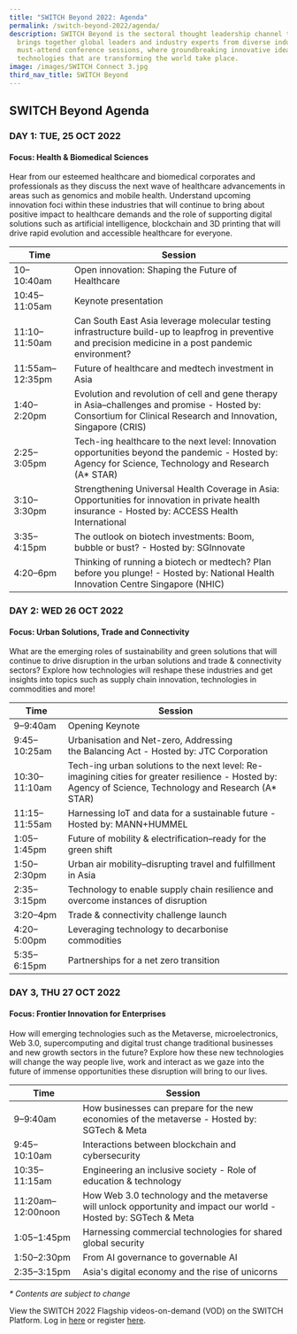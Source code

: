 ```yaml
---
title: "SWITCH Beyond 2022: Agenda"
permalink: /switch-beyond-2022/agenda/
description: SWITCH Beyond is the sectoral thought leadership channel that
  brings together global leaders and industry experts from diverse industries to
  must-attend conference sessions, where groundbreaking innovative ideas and
  technologies that are transforming the world take place.
image: /images/SWITCH Connect 3.jpg
third_nav_title: SWITCH Beyond
---
```

## SWITCH Beyond Agenda

### **DAY 1: TUE, 25 OCT 2022**
#### **Focus: Health & Biomedical Sciences**
Hear from our esteemed healthcare and biomedical corporates and professionals as they discuss the next wave of healthcare advancements in areas such as genomics and mobile health. Understand upcoming innovation foci within these industries that will continue to bring about positive impact to healthcare demands and the role of supporting digital solutions such as artificial intelligence, blockchain and 3D printing that will drive rapid evolution and accessible healthcare for everyone.

| Time | Session | 
| -------- | -------- |
| 10–10:40am  | Open innovation: Shaping the Future of Healthcare |
| 10:45–11:05am | Keynote presentation |
| 11:10–11:50am | Can South East Asia leverage molecular testing infrastructure build-up to leapfrog in preventive and precision medicine in a post pandemic environment? |
| 11:55am–12:35pm | Future of healthcare and medtech investment in Asia |
| 1:40–2:20pm | Evolution and revolution of cell and gene therapy in Asia–challenges and promise - Hosted by: Consortium for Clinical Research and Innovation, Singapore (CRIS) |
| 2:25–3:05pm | Tech-ing healthcare to the next level: Innovation opportunities beyond the pandemic - Hosted by: Agency for Science, Technology and Research (A* STAR)  | 
| 3:10–3:30pm  | Strengthening Universal Health Coverage in Asia: Opportunities for innovation in private health insurance - Hosted by: ACCESS Health International |
| 3:35–4:15pm  | The outlook on biotech investments: Boom, bubble or bust? - Hosted by: SGInnovate |
| 4:20–6pm  | Thinking of running a biotech or medtech? Plan before you plunge! - Hosted by: National Health Innovation Centre Singapore (NHIC) |

### **DAY 2: WED 26 OCT 2022**
#### **Focus: Urban Solutions, Trade and Connectivity**
What are the emerging roles of sustainability and green solutions that will continue to drive disruption in the urban solutions and trade & connectivity sectors? Explore how technologies will reshape these industries and get insights into topics such as supply chain innovation, technologies in commodities and more!

| Time | Session | 
| -------- | -------- |
| 9–9:40am  | Opening Keynote |
| 9:45–10:25am  | Urbanisation and Net-zero, Addressing the Balancing Act - Hosted by: JTC Corporation |
| 10:30–11:10am  | Tech-ing urban solutions to the next level: Re-imagining cities for greater resilience - Hosted by: Agency of Science, Technology and Research (A* STAR) |
| 11:15–11:55am | Harnessing IoT and data for a sustainable future - Hosted by: MANN+HUMMEL |
| 1:05–1:45pm | Future of mobility & electrification–ready for the green shift |
| 1:50–2:30pm | Urban air mobility–disrupting travel and fulfillment in Asia |
| 2:35–3:15pm | Technology to enable supply chain resilience and overcome instances of disruption | 
| 3:20–4pm  | Trade & connectivity challenge launch |
| 4:20–5:00pm  | Leveraging technology to decarbonise commodities |
| 5:35–6:15pm  | Partnerships for a net zero transition |

### **DAY 3, THU 27 OCT 2022**
#### **Focus: Frontier Innovation for Enterprises**
How will emerging technologies such as the Metaverse, microelectronics, Web 3.0, supercomputing and digital trust change traditional businesses and new growth sectors in the future? Explore how these new technologies will change the way people live, work and interact as we gaze into the future of immense opportunities these disruption will bring to our lives.

| Time | Session | 
| -------- | -------- |
| 9–9:40am  | How businesses can prepare for the new economies of the metaverse - Hosted by: SGTech & Meta |
| 9:45–10:10am  | Interactions between blockchain and cybersecurity |
| 10:35–11:15am | Engineering an inclusive society - Role of education & technology |
| 11:20am–12:00noon | How Web 3.0 technology and the metaverse will unlock opportunity and impact our world - Hosted by: SGTech & Meta  |
| 1:05–1:45pm | Harnessing commercial technologies for shared global security |
| 1:50–2:30pm | From AI governance to governable AI |
| 2:35–3:15pm | Asia's digital economy and the rise of unicorns | 

_* Contents are subject to change_

View the SWITCH 2022 Flagship videos-on-demand (VOD) on the SWITCH Platform. Log in [here](https://community.switchsg.org/login) or register [here](https://community.switchsg.org/register).
